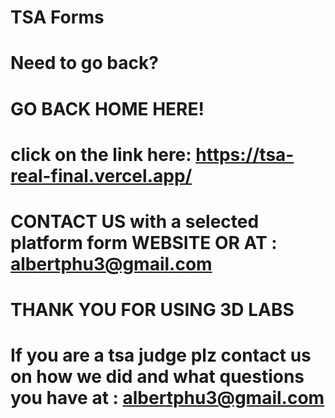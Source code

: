 # TSA Forms
# Need to go back?
# GO BACK HOME HERE!
# click on the link here: https://tsa-real-final.vercel.app/
# CONTACT US with a selected platform form WEBSITE OR AT : albertphu3@gmail.com
# THANK YOU FOR USING 3D LABS
# If you are  a tsa judge plz contact us on how we did and what questions you have at : albertphu3@gmail.com

